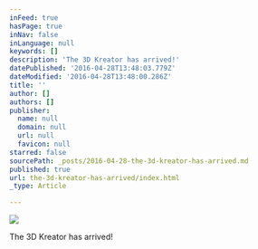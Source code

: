 ```yaml
---
inFeed: true
hasPage: true
inNav: false
inLanguage: null
keywords: []
description: 'The 3D Kreator has arrived!'
datePublished: '2016-04-28T13:48:03.779Z'
dateModified: '2016-04-28T13:48:00.286Z'
title: ''
author: []
authors: []
publisher:
  name: null
  domain: null
  url: null
  favicon: null
starred: false
sourcePath: _posts/2016-04-28-the-3d-kreator-has-arrived.md
published: true
url: the-3d-kreator-has-arrived/index.html
_type: Article

---
```

![](https://the-grid-user-content.s3-us-west-2.amazonaws.com/e8ab942b-639f-4b8d-8dfe-d19201ed5c28.jpg)

The 3D Kreator has arrived!
